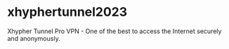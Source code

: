 # xhyphertunnel2023
Xhypher Tunnel Pro VPN - One of the best to access the Internet securely and anonymously.
